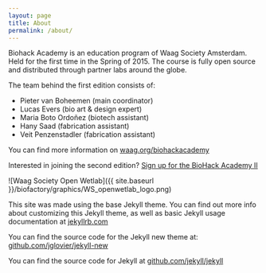 ```yaml
---
layout: page
title: About
permalink: /about/
---
```


Biohack Academy is an education program of Waag Society Amsterdam. Held for the first time in the Spring of 2015. The course is fully open source and distributed through partner labs around the globe. 

The team behind the first edition consists of:
* Pieter van Boheemen (main coordinator)
* Lucas Evers (bio art & design expert)
* Maria Boto Ordoñez (biotech assistant)
* Hany Saad (fabrication assistant)
* Veit Penzenstadler (fabrication assistant)

You can find more information on [waag.org/biohackacademy](http://www.waag.org/biohackacademy)

Interested in joining the second edition? [Sign up for the BioHack Academy II](www.waag.org/bha2)

![Waag Society Open Wetlab]({{ site.baseurl }}/biofactory/graphics/WS_openwetlab_logo.png)

This site was made using the base Jekyll theme. You can find out more info about customizing this Jekyll theme, as well as basic Jekyll usage documentation at [jekyllrb.com](http://jekyllrb.com/)

You can find the source code for the Jekyll new theme at: [github.com/jglovier/jekyll-new](https://github.com/jglovier/jekyll-new)

You can find the source code for Jekyll at [github.com/jekyll/jekyll](https://github.com/jekyll/jekyll)
